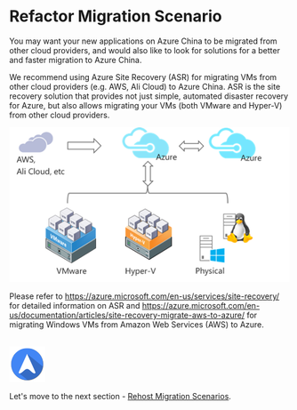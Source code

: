 <properties
	pageTitle="Global Customer Playbook planning-guidance-refactor-migration | Azure"
	description="Global Customer Playbook - guidance for the Refactor Migration Scenarios in the Parity area of the Planning Stage"
	services="global-customer-playbook"
	documentationCenter=""
	authors="jtong"
	manager="edwinc"
	editor=""
	tags="global-customer-playbook"/>

<tags
	ms.service="migration-lifecycle-planning"
	ms.workload=""
	ms.tgt_pltfrm=""
	ms.devlang="na"
	ms.topic="article"
	ms.date="12/26/2016"
	wacn.date="12/26/2016"
	wacn.lang="en" 
	ms.author="jtong"/>

# Refactor Migration Scenario

You may want your new applications on Azure China to be migrated from other cloud providers, and would also like to look for solutions for a better and faster migration to Azure China.
 
We recommend using Azure Site Recovery (ASR) for migrating VMs from other cloud providers (e.g. AWS, Ali Cloud) to Azure China. ASR is the site recovery solution that provides not just simple, automated disaster recovery for Azure, but also allows migrating your VMs (both VMware and Hyper-V) from other cloud providers.

![img](../../media/asr.png)

Please refer to https://azure.microsoft.com/en-us/services/site-recovery/
for detailed information on ASR and https://azure.microsoft.com/en-us/documentation/articles/site-recovery-migrate-aws-to-azure/ for migrating Windows VMs from Amazon Web Services (AWS) to Azure.
</br>
</br>

![navigation](../../media/navigation.png)

Let's move to the next section - [Rehost Migration Scenarios](/solutions/global-customer/planning/guidance/rehost-migration/).

